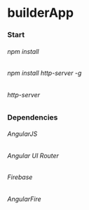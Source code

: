 # builderApp

### Start
###### npm install
###### npm install http-server -g
###### http-server

### Dependencies
###### AngularJS
###### Angular UI Router
###### Firebase
###### AngularFire
